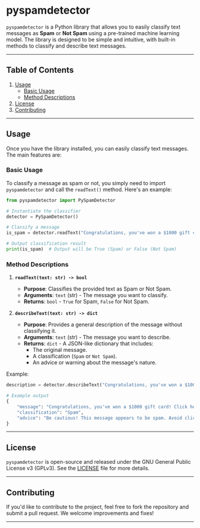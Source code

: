 # **pyspamdetector**

`pyspamdetector` is a Python library that allows you to easily classify text messages as **Spam** or **Not Spam** using a pre-trained machine learning model. The library is designed to be simple and intuitive, with built-in methods to classify and describe text messages.

---

## **Table of Contents**

1. [Usage](#usage)
    - [Basic Usage](#basic-usage)
    - [Method Descriptions](#method-descriptions)
2. [License](#license)
3. [Contributing](#contributing)

---

## **Usage**

Once you have the library installed, you can easily classify text messages. The main features are:

### **Basic Usage**

To classify a message as spam or not, you simply need to import `pyspamdetector` and call the `readText()` method. Here's an example:

```python
from pyspamdetector import PySpamDetector

# Instantiate the classifier
detector = PySpamDetector()

# Classify a message
is_spam = detector.readText("Congratulations, you've won a $1000 gift card! Click here to claim your prize.")

# Output classification result
print(is_spam)  # Output will be True (Spam) or False (Not Spam)
```

### **Method Descriptions**

1. **`readText(text: str) -> bool`**  
   - **Purpose**: Classifies the provided text as Spam or Not Spam.
   - **Arguments**: `text` (str) - The message you want to classify.
   - **Returns**: `bool` - `True` for Spam, `False` for Not Spam.

2. **`describeText(text: str) -> dict`**  
   - **Purpose**: Provides a general description of the message without classifying it.
   - **Arguments**: `text` (str) - The message you want to describe.
   - **Returns**: `dict` - A JSON-like dictionary that includes:
     - The original message.
     - A classification (`Spam` or `Not Spam`).
     - An advice or warning about the message's nature.

Example:

```python
description = detector.describeText("Congratulations, you've won a $1000 gift card! Click here to claim your prize.")

# Example output
{
    "message": "Congratulations, you've won a $1000 gift card! Click here to claim your prize.",
    "classification": "Spam",
    "advice": "Be cautious! This message appears to be spam. Avoid clicking on links or providing sensitive information."
}
```

---

## **License**

`pyspamdetector` is open-source and released under the GNU General Public License v3 (GPLv3). See the [LICENSE](LICENSE) file for more details.

---

## **Contributing**

If you'd like to contribute to the project, feel free to fork the repository and submit a pull request. We welcome improvements and fixes!

---